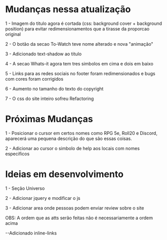 # Mudanças nessa atualização

1 - Imagem do titulo agora é cortada (css: background cover + background position) para evitar redimensionamentos que a tirasse da proporcao original

2 - O botão da secao To-Watch teve nome alterado e nova "animação"

3 - Adicionado text-shadow ao titulo

4 - A secao Whats-it agora tem tres simbolos em cima e dois em baixo

5 - Links para as redes sociais no footer foram redimensionados e bugs com cores foram corrigidos

6 - Aumento no tamanho do texto do copyright

7 - O css do site inteiro sofreu Refactoring

# Próximas Mudanças

1 - Posicionar o cursor em certos nomes como RPG 5e, Roll20 e Discord, aparecerá uma pequena descrição do que são essas coisas.

2 - Adicionar ao cursor o simbolo de help aos locais com nomes especificos

# Ideias em desenvolvimento

1 - Seção Universo

2 - Adicionar jquery e modificar o js

3 - Adicionar area onde pessoas podem enviar review sobre o site

OBS: A ordem que as atts serão feitas não é necessariamente a ordem acima

--Adicionado inline-links
